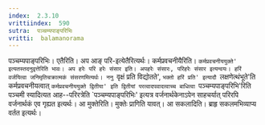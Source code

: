 ```yaml
---
index:  2.3.10
vrittiindex:  590
sutra:  पञ्चम्यपाङ्परिभिः
vritti:  balamanorama 
---
```


पञ्चम्यपाङ्परिभिः। एतैरिति। अप आङ् परि-इत्येतैरित्यर्थः। कर्मप्रवचनीयैरिति। `कर्मप्रवचनीययुक्ते' इत्यतस्तदनुवृत्तेरिति भावः। अप हरेः परि हरेः संसार इति। अपहरेः संसारः, परिहरेः संसार इत्यन्वयः। हरिं वर्जयित्वा जनिमृतिचक्रात्मकं संसरणमित्यर्थः। ननु `वृक्षं प्रति विद्योतते', `भक्तो हरिं प्रति' इत्यादौ `लक्षणेत्थंभूते'ति कर्मप्रवचनीयत्वात् `कर्मप्रवचनीययुक्ते द्वितीया' इति द्वितीयां परत्वादपवादत्वाच्च बाधित्वा `पञ्चम्यपाङ्परिभि'रिति पञ्चमी स्यादित्यत आह--परिरत्रेति `पञ्चम्यपाङ्परिभिः' इत्यत्र वर्जनार्थकेनाऽपेन साहचर्यात् परिरपि वर्जनार्थकं एव गृह्यत इत्यर्थः। आ मुक्तेरिति। मुक्तेः प्रागिति यावत्। आ सकलादिति। ब्राहृ सकलमभिव्याप्य वर्तत इत्यर्थः। 

